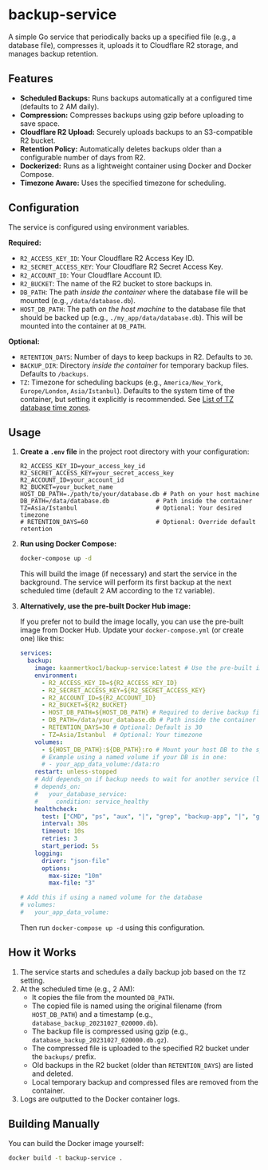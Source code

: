 # backup-service

A simple Go service that periodically backs up a specified file (e.g., a database file), compresses it, uploads it to Cloudflare R2 storage, and manages backup retention.

## Features

*   **Scheduled Backups:** Runs backups automatically at a configured time (defaults to 2 AM daily).
*   **Compression:** Compresses backups using gzip before uploading to save space.
*   **Cloudflare R2 Upload:** Securely uploads backups to an S3-compatible R2 bucket.
*   **Retention Policy:** Automatically deletes backups older than a configurable number of days from R2.
*   **Dockerized:** Runs as a lightweight container using Docker and Docker Compose.
*   **Timezone Aware:** Uses the specified timezone for scheduling.

## Configuration

The service is configured using environment variables.

**Required:**

*   `R2_ACCESS_KEY_ID`: Your Cloudflare R2 Access Key ID.
*   `R2_SECRET_ACCESS_KEY`: Your Cloudflare R2 Secret Access Key.
*   `R2_ACCOUNT_ID`: Your Cloudflare Account ID.
*   `R2_BUCKET`: The name of the R2 bucket to store backups in.
*   `DB_PATH`: The path *inside the container* where the database file will be mounted (e.g., `/data/database.db`).
*   `HOST_DB_PATH`: The path *on the host machine* to the database file that should be backed up (e.g., `./my_app/data/database.db`). This will be mounted into the container at `DB_PATH`.

**Optional:**

*   `RETENTION_DAYS`: Number of days to keep backups in R2. Defaults to `30`.
*   `BACKUP_DIR`: Directory *inside the container* for temporary backup files. Defaults to `/backups`.
*   `TZ`: Timezone for scheduling backups (e.g., `America/New_York`, `Europe/London`, `Asia/Istanbul`). Defaults to the system time of the container, but setting it explicitly is recommended. See [List of TZ database time zones](https://en.wikipedia.org/wiki/List_of_tz_database_time_zones).

## Usage

1.  **Create a `.env` file** in the project root directory with your configuration:

    ```env
    R2_ACCESS_KEY_ID=your_access_key_id
    R2_SECRET_ACCESS_KEY=your_secret_access_key
    R2_ACCOUNT_ID=your_account_id
    R2_BUCKET=your_bucket_name
    HOST_DB_PATH=./path/to/your/database.db # Path on your host machine
    DB_PATH=/data/database.db             # Path inside the container
    TZ=Asia/Istanbul                      # Optional: Your desired timezone
    # RETENTION_DAYS=60                   # Optional: Override default retention
    ```

2.  **Run using Docker Compose:**

    ```bash
    docker-compose up -d
    ```

    This will build the image (if necessary) and start the service in the background. The service will perform its first backup at the next scheduled time (default 2 AM according to the `TZ` variable).

3.  **Alternatively, use the pre-built Docker Hub image:**

    If you prefer not to build the image locally, you can use the pre-built image from Docker Hub. Update your `docker-compose.yml` (or create one) like this:

    ```yaml
    services:
      backup:
        image: kaanmertkoc1/backup-service:latest # Use the pre-built image
        environment:
          - R2_ACCESS_KEY_ID=${R2_ACCESS_KEY_ID}
          - R2_SECRET_ACCESS_KEY=${R2_SECRET_ACCESS_KEY}
          - R2_ACCOUNT_ID=${R2_ACCOUNT_ID}
          - R2_BUCKET=${R2_BUCKET}
          - HOST_DB_PATH=${HOST_DB_PATH} # Required to derive backup filename
          - DB_PATH=/data/your_database.db # Path inside the container where HOST_DB_PATH is mounted
          - RETENTION_DAYS=30 # Optional: Default is 30
          - TZ=Asia/Istanbul  # Optional: Your timezone
        volumes:
          - ${HOST_DB_PATH}:${DB_PATH}:ro # Mount your host DB to the specified DB_PATH
          # Example using a named volume if your DB is in one:
          # - your_app_data_volume:/data:ro 
        restart: unless-stopped
        # Add depends_on if backup needs to wait for another service (like a database)
        # depends_on:
        #   your_database_service:
        #     condition: service_healthy
        healthcheck:
          test: ["CMD", "ps", "aux", "|", "grep", "backup-app", "|", "grep", "-v", "grep"]
          interval: 30s
          timeout: 10s
          retries: 3
          start_period: 5s
        logging:
          driver: "json-file"
          options:
            max-size: "10m"
            max-file: "3"

    # Add this if using a named volume for the database
    # volumes:
    #   your_app_data_volume:
    ```

    Then run `docker-compose up -d` using this configuration.

## How it Works

1.  The service starts and schedules a daily backup job based on the `TZ` setting.
2.  At the scheduled time (e.g., 2 AM):
    *   It copies the file from the mounted `DB_PATH`.
    *   The copied file is named using the original filename (from `HOST_DB_PATH`) and a timestamp (e.g., `database_backup_20231027_020000.db`).
    *   The backup file is compressed using gzip (e.g., `database_backup_20231027_020000.db.gz`).
    *   The compressed file is uploaded to the specified R2 bucket under the `backups/` prefix.
    *   Old backups in the R2 bucket (older than `RETENTION_DAYS`) are listed and deleted.
    *   Local temporary backup and compressed files are removed from the container.
3.  Logs are outputted to the Docker container logs.

## Building Manually

You can build the Docker image yourself:

```bash
docker build -t backup-service .
```

